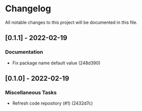 # Changelog
All notable changes to this project will be documented in this file.

## [0.1.1] - 2022-02-19

### Documentation

- Fix package name default value (248d390)

## [0.1.0] - 2022-02-19

### Miscellaneous Tasks

- Refresh code repository (#1) (2432d7c)

<!-- generated by git-cliff -->
